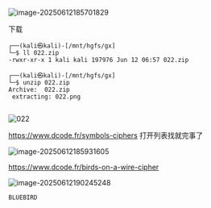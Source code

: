 ![image-20250612185701829](https://7r1umph.top/image/202506121857127.webp)

下载

```
┌──(kali㉿kali)-[/mnt/hgfs/gx]
└─$ ll 022.zip 
-rwxr-xr-x 1 kali kali 197976 Jun 12 06:57 022.zip
                                                                                                                                                                                   
┌──(kali㉿kali)-[/mnt/hgfs/gx]
└─$ unzip 022.zip 
Archive:  022.zip
 extracting: 022.png                 
                    
```

![022](https://7r1umph.top/image/202506121857563.webp)

https://www.dcode.fr/symbols-ciphers
打开列表找就完事了

![image-20250612185931605](https://7r1umph.top/image/202506121859794.webp)

https://www.dcode.fr/birds-on-a-wire-cipher

![image-20250612190245248](https://7r1umph.top/image/202506121902532.webp)

```
BLUEBIRD
```

